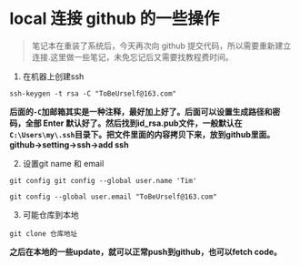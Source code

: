 # local 连接 github 的一些操作

>笔记本在重装了系统后，今天再次向 github 提交代码，所以需要重新建立连接.这里做一些笔记，未免忘记后又需要找教程费时间。

1. 在机器上创建ssh

`ssh-keygen -t rsa -C "ToBeUrself@163.com"`

**后面的`-C`加邮箱其实是一种注释，最好加上好了。后面可以设置生成路径和密码，全部 Enter 默认好了。然后找到id_rsa.pub文件，一般默认在`C:\Users\my\.ssh`目录下。把文件里面的内容拷贝下来，放到github里面。github->setting->ssh->add ssh**

2. 设置git name 和 email

`git config git config --global user.name 'Tim'`

`git config --global user.email "ToBeUrself@163.com"`

3. 可能仓库到本地

`git clone 仓库地址`

**之后在本地的一些update，就可以正常push到github，也可以fetch code。**
